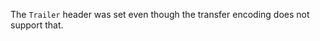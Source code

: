 
The `Trailer` header was set even though the transfer encoding does not support that.

<a id="ERR_HTTP2_CONNECT_AUTHORITY"></a>
